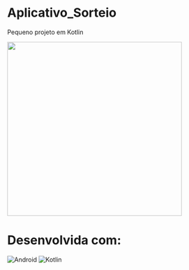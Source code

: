 # Aplicativo_Sorteio
Pequeno projeto em Kotlin

<img src="https://github.com/Pedrovff23/Aplicativo_Sorteio/assets/55757037/48a69dd2-5088-42d7-9829-85ee0b8f4b17" width="400" />

# Desenvolvida com:
![Android](https://img.shields.io/badge/Android-3DDC84?style=for-the-badge&logo=android&logoColor=white)
![Kotlin](https://img.shields.io/badge/Kotlin-0095D5?&style=for-the-badge&logo=kotlin&logoColor=white)
